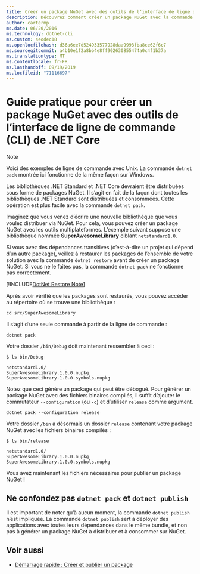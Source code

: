 ```yaml
---
title: Créer un package NuGet avec des outils de l’interface de ligne de commande (CLI) de .NET Core
description: Découvrez comment créer un package NuGet avec la commande « dotnet pack ».
author: cartermp
ms.date: 06/20/2016
ms.technology: dotnet-cli
ms.custom: seodec18
ms.openlocfilehash: d36a6ee7d524933577928daa9993fba8ce62f6c7
ms.sourcegitcommit: a4b10e1f2a8bb4e8ff902630855474a0c4f1b37a
ms.translationtype: MT
ms.contentlocale: fr-FR
ms.lasthandoff: 09/19/2019
ms.locfileid: "71116697"
---
```

# <a name="how-to-create-a-nuget-package-with-net-core-command-line-interface-cli-tools"></a>Guide pratique pour créer un package NuGet avec des outils de l’interface de ligne de commande (CLI) de .NET Core

> [!NOTE]
> Voici des exemples de ligne de commande avec Unix. La commande `dotnet pack` montrée ici fonctionne de la même façon sur Windows.

Les bibliothèques .NET Standard et .NET Core devraient être distribuées sous forme de packages NuGet. Il s’agit en fait de la façon dont toutes les bibliothèques .NET Standard sont distribuées et consommées. Cette opération est plus facile avec la commande `dotnet pack`.

Imaginez que vous venez d’écrire une nouvelle bibliothèque que vous voulez distribuer via NuGet. Pour cela, vous pouvez créer un package NuGet avec les outils multiplateformes. L’exemple suivant suppose une bibliothèque nommée **SuperAwesomeLibrary** ciblant `netstandard1.0`.

Si vous avez des dépendances transitives (c’est-à-dire un projet qui dépend d’un autre package), veillez à restaurer les packages de l’ensemble de votre solution avec la commande `dotnet restore` avant de créer un package NuGet. Si vous ne le faites pas, la commande `dotnet pack` ne fonctionne pas correctement.

[!INCLUDE[DotNet Restore Note](~/includes/dotnet-restore-note.md)]

Après avoir vérifié que les packages sont restaurés, vous pouvez accéder au répertoire où se trouve une bibliothèque :

```console
cd src/SuperAwesomeLibrary
```

Il s’agit d’une seule commande à partir de la ligne de commande :

```dotnetcli
dotnet pack
```

Votre dossier `/bin/Debug` doit maintenant ressembler à ceci :

```console
$ ls bin/Debug

netstandard1.0/
SuperAwesomeLibrary.1.0.0.nupkg
SuperAwesomeLibrary.1.0.0.symbols.nupkg
```

Notez que ceci génère un package qui peut être débogué. Pour générer un package NuGet avec des fichiers binaires compilés, il suffit d’ajouter le commutateur `--configuration` (ou `-c`) et d’utiliser `release` comme argument.

```dotnetcli
dotnet pack --configuration release
```

Votre dossier `/bin` a désormais un dossier `release` contenant votre package NuGet avec les fichiers binaires compilés :

```console
$ ls bin/release

netstandard1.0/
SuperAwesomeLibrary.1.0.0.nupkg
SuperAwesomeLibrary.1.0.0.symbols.nupkg
```

Vous avez maintenant les fichiers nécessaires pour publier un package NuGet !

## <a name="dont-confuse-dotnet-pack-with-dotnet-publish"></a>Ne confondez pas `dotnet pack` et `dotnet publish`

Il est important de noter qu’à aucun moment, la commande `dotnet publish` n’est impliquée. La commande `dotnet publish` sert à déployer des applications avec toutes leurs dépendances dans le même bundle, et non pas à générer un package NuGet à distribuer et à consommer sur NuGet.

## <a name="see-also"></a>Voir aussi

- [Démarrage rapide : Créer et publier un package](/nuget/quickstart/create-and-publish-a-package-using-the-dotnet-cli)
